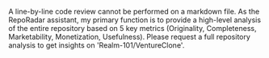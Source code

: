 A line-by-line code review cannot be performed on a markdown file. As the RepoRadar assistant, my primary function is to provide a high-level analysis of the entire repository based on 5 key metrics (Originality, Completeness, Marketability, Monetization, Usefulness). Please request a full repository analysis to get insights on 'Realm-101/VentureClone'.
